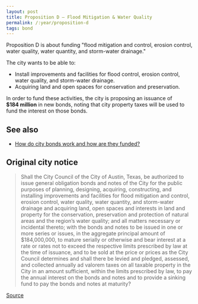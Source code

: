 ```yaml
---
layout: post
title: Proposition D – Flood Mitigation & Water Quality
permalink: /:year/proposition-d
tags: bond
---
```


Proposition D is about funding "flood mitigation and control, erosion control,
water quality, water quantity, and storm-water drainage."

The city wants to be able to:

* Install improvements and facilities for flood control, erosion control, water
  quality, and storm-water drainage.
* Acquiring land and open spaces for conservation and preservation.

In order to fund these activities, the city is proposing an issuance
of <nobr><strong>$184 million</strong></nobr> in new bonds, noting that city
property taxes will be used to fund the interest on those bonds.

## See also

* [How do city bonds work and how are they funded?](/learn/municipal-bonds/)

## Original city notice

> Shall the City Council of the City of Austin, Texas, be authorized to issue
> general obligation bonds and notes of the City for the public purposes of
> planning, designing, acquiring, constructing, and installing improvements and
> facilities for flood mitigation and control, erosion control, water quality,
> water quantity, and storm-water drainage and acquiring land, open spaces and
> interests in land and property for the conservation, preservation and
> protection of natural areas and the region’s water quality; and all matters
> necessary or incidental thereto; with the bonds and notes to be issued in one
> or more series or issues, in the aggregate principal amount of $184,000,000,
> to mature serially or otherwise and bear interest at a rate or rates not to
> exceed the respective limits prescribed by law at the time of issuance, and to
> be sold at the price or prices as the City Council determines and shall there
> be levied and pledged, assessed, and collected annually ad valorem taxes on
> all taxable property in the City in an amount sufficient, within the limits
> prescribed by law, to pay the annual interest on the bonds and notes and to
> provide a sinking fund to pay the bonds and notes at maturity?

<p class="source"><a href="https://www.austintexas.gov/edims/document.cfm?id=307013">Source</a></p>
